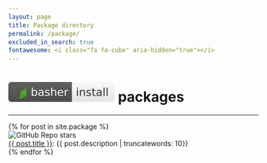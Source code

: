 ```yaml
---
layout: page 
title: Package directory 
permalink: /package/ 
excluded_in_search: true
fontawesome: <i class="fa fa-cube" aria-hidden="true"></i>
---
```


# ![](/assets/logo/basher_install.svg) packages

<div class="section-index">
    <hr class="panel-line">
    {% for post in site.package  %}        
    <div class="row">
        <div class="col-lg-1 col-md-2 col-sm-2">
            <img alt="GitHub Repo stars" src="https://img.shields.io/github/stars/{{ post.title }}">
        </div>
        <div class="col-lg-10 col-md-10 col-sm-10">
            <a href="{{ post.url | prepend: site.baseurl }}">{{ post.title }}</a>: {{ post.description | truncatewords: 10}}
        </div>
    </div>{% endfor %}
</div>
